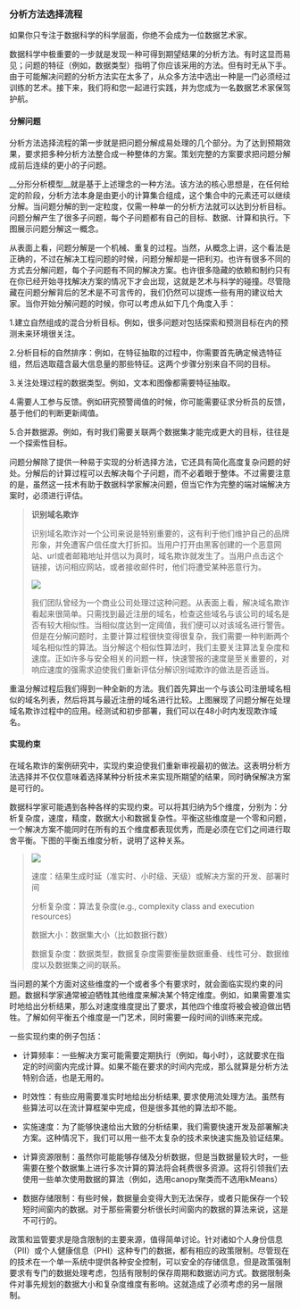 ### 分析方法选择流程

如果你只专注于数据科学的科学层面，你绝不会成为一位数据艺术家。

数据科学中极重要的一步就是发现一种可得到期望结果的分析方法。有时这显而易见；问题的特征（例如，数据类型）指明了你应该采用的方法。但有时无从下手。由于可能解决问题的分析方法实在太多了，从众多方法中选出一种是一门必须经过训练的艺术。接下来，我们将和您一起进行实践，并为您成为一名数据艺术家保驾护航。

#### 分解问题 

分析方法选择流程的第一步就是把问题分解成易处理的几个部分。为了达到预期效果，要求把多种分析方法整合成一种整体的方案。策划完整的方案要求把问题分解成前后连续的更小的子问题。

__分形分析模型__就是基于上述理念的一种方法。该方法的核心思想是，在任何给定的阶段，分析方法本身是由更小的计算集合组成，这个集合中的元素还可以继续分解。当问题分解的到一定粒度，仅需一种单一的分析方法就可以达到分析目标。问题分解产生了很多子问题，每个子问题都有自己的目标、数据、计算和执行。下图展示问题分解这一概念。

从表面上看，问题分解是一个机械、重复的过程。当然，从概念上讲，这个看法是正确的，不过在解决工程问题的时候，问题分解却是一把利刃。也许有很多不同的方式去分解问题，每个子问题有不同的解决方案。也许很多隐藏的依赖和制约只有在你已经开始寻找解决方案的情况下才会出现，这就是艺术与科学的碰撞。尽管隐藏在问题分解背后的艺术是不可言传的，我们仍然可以提炼一些有用的建议给大家。当你开始分解问题的时候，你可以考虑从如下几个角度入手：

1.建立自然组成的混合分析目标。例如，很多问题对包括探索和预测目标在内的预测未来环境很关注。

2.分析目标的自然排序：例如，在特征抽取的过程中，你需要首先确定候选特征组，然后选取蕴含最大信息量的那些特征。这两个步骤分别来自不同的目标。

3.关注处理过程的数据类型。例如，文本和图像都需要特征抽取。

4.需要人工参与反馈。例如研究预警阈值的时候，你可能需要征求分析员的反馈，基于他们的判断更新阈值。

5.合并数据源。例如，有时我们需要关联两个数据集才能完成更大的目标，往往是一个探索性目标。

问题分解除了提供一种易于实现的分析选择方法，它还具有简化高度复杂问题的好处。分解后的计算过程可以去解决每个子问题，而不必着眼于整体。不过需要注意的是，虽然这一技术有助于数据科学家解决问题，但当它作为完整的端对端解决方案时，必须进行评估。

>__识别域名欺诈__
>
>识别域名欺诈对一个公司来说是特别重要的，这有利于他们维护自己的品牌形象，并免遭客户信任度大打折扣。当用户打开由黑客创建的一个恶意网站、url或者邮箱地址并信以为真时，域名欺诈就发生了。当用户点击这个链接，访问相应网站，或者接收邮件时，他们将遭受某种恶意行为。
>
>![](http://i4.piimg.com/1f082a3de1418345.png)
>
>我们团队曾经为一个商业公司处理过这种问题。从表面上看，解决域名欺诈看起来很简单。只需找到最近注册的域名，检查这些域名与该公司的域名是否有较大相似性。当相似度达到一定阈值，我们便可以对该域名进行警告。但是在分解问题时，主要计算过程很快变得很复杂，我们需要一种判断两个域名相似性的算法。当分解这个相似性算法时，我们主要关注算法复杂度和速度。正如许多与安全相关的问题一样，快速警报的速度是至关重要的，对响应速度的强需求迫使我们重新评估分解识别域欺诈的做法是否适当。

重温分解过程后我们得到一种全新的方法。我们首先算出一个与该公司注册域名相似的域名列表，然后将其与最近注册的域名进行比较。上图展现了问题分解在处理域名欺诈过程中的应用。经测试和初步部署，我们可以在48小时内发现欺诈域名。

#### 实现约束 

在域名欺诈的案例研究中，实现约束迫使我们重新审视最初的做法。这表明分析方法选择并不仅仅意味着选择某种分析技术来实现所期望的结果，同时确保解决方案是可行的。

数据科学家可能遇到各种各样的实现约束。可以将其归纳为5个维度，分别为：分析复杂度，速度，精度，数据大小和数据复杂性。平衡这些维度是一个零和问题，一个解决方案不能同时在所有的五个维度都表现优秀，而是必须在它们之间进行取舍平衡。下图的平衡五维度分析，说明了这种关系。 

>![](http://i2.piimg.com/ddbd5cc03a97aef1.png)
>
>速度：结果生成时延（准实时、小时级、天级）或解决方案的开发、部署时间
>
>分析复杂度：算法复杂度(e.g., complexity class and execution resources)
>
>数据大小：数据集大小（比如数据行数）
>
>数据复杂度：数据类型，数据复杂度需要衡量数据重叠、线性可分、数据维度以及数据集之间的联系。

当问题的某个方面对这些维度的一个或者多个有要求时，就会面临实现约束的问题。数据科学家通常被迫牺牲其他维度来解决某个特定维度。例如，如果需要准实时地给出分析结果，那么对速度维度提出了要求，其他四个维度将被会被迫做出牺牲。了解如何平衡五个维度是一门艺术，同时需要一段时间的训练来完成。

一些实现约束的例子包括：

- 计算频率：一些解决方案可能需要定期执行（例如，每小时），这就要求在指定的时间窗内完成计算。如果不能在要求的时间内完成，那么就算是分析方法特别合适，也是无用的。

- 时效性：有些应用需要准实时地给出分析结果, 要求使用流处理方法。虽然有些算法可以在流计算框架中完成，但是很多其他的算法却不能。

- 实施速度：为了能够快速给出大致的分析结果，我们需要快速开发及部署解决方案。这种情况下，我们可以用一些不太复杂的技术来快速实施及验证结果。

- 计算资源限制：虽然你可能能够存储及分析数据，但是当数据量较大时，一些需要在整个数据集上进行多次计算的算法将会耗费很多资源。这将引领我们去使用一些单次使用数据的算法（例如，选用canopy聚类而不选用kMeans）

- 数据存储限制：有些时候，数据量会变得大到无法保存，或者只能保存一个较短时间窗内的数据。对于那些需要分析很长时间窗内的数据的算法来说，这是不可行的。

政策和监管要求是隐含限制的主要来源，值得简单讨论。针对诸如个人身份信息（PII）或个人健康信息（PHI）这种专门的数据，都有相应的政策限制。尽管现在的技术在一个单一系统中提供各种安全控制，可以安全的存储信息，但是政策强制要求有专门的数据处理考虑，包括有限制的保存周期和数据访问方式。数据限制条件对事先规划的数据大小和复杂度维度有影响。这就造成了必须考虑的另一层限制。